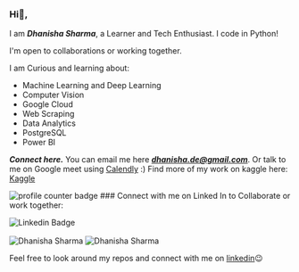 ### Hi👋,

I am ***Dhanisha Sharma***, a Learner and Tech Enthusiast. I code in Python!

I'm open to collaborations or working together.

I am Curious and learning about: 
- Machine Learning and Deep Learning 
- Computer Vision 
- Google Cloud  
- Web Scraping
- Data Analytics
- PostgreSQL
- Power BI

***Connect here.***
You can email me here ***dhanisha.de@gmail.com***.
Or talk to me on Google meet using [Calendly](https://calendly.com/dhanisha-de/30min) :)
Find more of my work on kaggle here: [Kaggle](https://www.kaggle.com/dhanishahahaha)

<img src="https://komarev.com/ghpvc/?username=dhanishahahaha" alt="profile counter badge" />
### Connect with me on Linked In to Collaborate or work together:

![Linkedin Badge](https://img.shields.io/badge/-dhanishahahaha-blue?logo=Linkedin&logoColor=white&link=https://www.linkedin.com/in/dhanisha-m-sharma-07918425b/)


<img src="https://github-readme-stats.vercel.app/api?username=dhanishahahaha&?count_private=true&show_icons=true" alt="Dhanisha Sharma" align="center" />


<img src="https://github-readme-stats.vercel.app/api/top-langs/?username=dhanishahahaha&layout=compact" alt='Dhanisha Sharma' align="center" />
  
Feel free to look around my repos and connect with me on [linkedin](https://www.linkedin.com/in/dhanisha-m-sharma-07918425b/)😉


<!--
**dhanishahahaha/dhanishahahaha** is a ✨ _special_ ✨ repository because its `README.md` (this file) appears on your GitHub profile.

Here are some ideas to get you started:

-  I’m currently working on ...
- 🌱 I’m currently learning ...
- 👯 I’m looking to collaborate on ...
- 🤔 I’m looking for help with ...
- 💬 Ask me about ...
- 📫 How to reach me: ...
- 😄 Pronouns: ...
- ⚡ Fun fact: ...
-->

<!--
**dhanishahahaha/dhanishahahaha** is a ✨ _special_ ✨ repository because its `README.md` (this file) appears on your GitHub profile.

Here are some ideas to get you started:

- 🔭 I’m currently working on ...
- 🌱 I’m currently learning ...
- 👯 I’m looking to collaborate on ...
- 🤔 I’m looking for help with ...
- 💬 Ask me about ...
- 📫 How to reach me: ...
- 😄 Pronouns: ...
- ⚡ Fun fact: ...
-->
